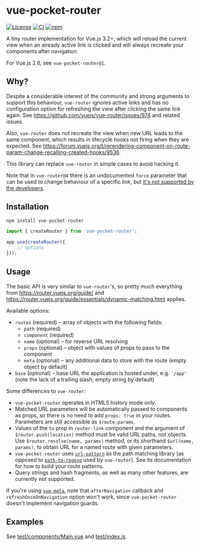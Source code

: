 vue-pocket-router
=================

[![License](https://img.shields.io/github/license/adamsol/vue-pocket-router.svg)](https://github.com/adamsol/vue-pocket-router/blob/master/LICENSE.txt)
[![CI](https://github.com/adamsol/vue-pocket-router/actions/workflows/ci.yml/badge.svg)](https://github.com/adamsol/vue-pocket-router/actions)
[![npm](https://img.shields.io/npm/v/vue-pocket-router.svg)](https://www.npmjs.com/package/vue-pocket-router)

A tiny router implementation for Vue.js 3.2+, which will reload the current view when an already active link is clicked
and will always recreate your components after navigation.

For Vue.js 2.6, see `vue-pocket-router@1`.

Why?
----

Despite a considerable interest of the community and strong arguments to support this behaviour,
`vue-router` ignores active links and has no configuration option for refreshing the view after clicking the same link again.
See https://github.com/vuejs/vue-router/issues/974 and related issues.

Also, `vue-router` does not recreate the view when new URL leads to the same component,
which results in lifecycle hooks not firing when they are expected.
See https://forum.vuejs.org/t/rerendering-component-on-route-param-change-recalling-created-hooks/9536.

This library can replace `vue-router` in simple cases to avoid hacking it.

Note that in `vue-router@4` there is an undocumented `force` parameter that can be used to change behaviour of a specific link,
but [it's not supported by the developers](https://github.com/vuejs/router/issues/1257#issuecomment-1048097494).

Installation
------------

```sh
npm install vue-pocket-router
```

```js
import { createRouter } from 'vue-pocket-router';

app.use(createRouter({
    // options
}));
```

Usage
-----

The basic API is very similar to `vue-router`'s, so pretty much everything from https://router.vuejs.org/guide/
and https://router.vuejs.org/guide/essentials/dynamic-matching.html applies.

Available options:
* `routes` (required) – array of objects with the following fields:
  * `path` (required)
  * `component` (required)
  * `name` (optional) – for reverse URL resolving
  * `props` (optional) – object with values of props to pass to the component
  * `meta` (optional) – any additional data to store with the route (empty object by default)
* `base` (optional) – base URL the application is hosted under, e.g. `'/app'` (note the lack of a trailing slash; empty string by default)

Some differences to `vue-router`:
* `vue-pocket-router` operates in HTML5 history mode only.
* Matched URL parameters will be automatically passed to components as props, so there is no need to add `props: true` in your routes.
  Parameters are still accessible as `$route.params`.
* Values of the `to` prop in `router-link` component and the argument of `$router.push(location)` method must be valid URL paths, not objects.
  Use `$router.resolve(name, params)` method, or its shorthand `$url(name, params)`, to obtain URL for a named route with given parameters.
* `vue-pocket-router` uses [`url-pattern`](https://github.com/snd/url-pattern) as the path matching library
  (as opposed to [`path-to-regexp`](https://github.com/pillarjs/path-to-regexp) used by `vue-router`).
  See its documentation for how to build your route patterns.
* Query strings and hash fragments, as well as many other features, are currently not supported.

If you're using [`vue-meta`](https://github.com/nuxt/vue-meta),
note that `afterNavigation` callback and `refreshOnceOnNavigation` option won't work,
since `vue-pocket-router` doesn't implement navigation guards.

Examples
--------

See [test/components/Main.vue](https://github.com/adamsol/vue-pocket-router/blob/master/test/components/Main.vue)
and [test/index.js](https://github.com/adamsol/vue-pocket-router/blob/master/test/index.js).
